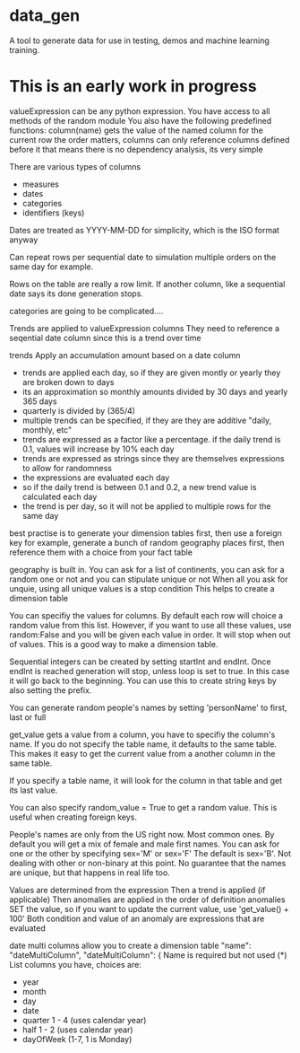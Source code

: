 # data_gen
A tool to generate data for use in testing, demos and machine learning training.

# This is an early work in progress

valueExpression can be any python expression.
You have access to all methods of the random module
You also have the following predefined functions:
    column(name) gets the value of the named column for the current row
    the order matters, columns can only reference columns defined before it
    that means there is no dependency analysis, its very simple


There are various types of columns
- measures
- dates
- categories
- identifiers (keys)

Dates are treated as YYYY-MM-DD for simplicity, which is the ISO format anyway

Can repeat rows per sequential date to simulation multiple orders on the same day for example.

Rows on the table are really a row limit.  If another column, like a sequential date says its done
generation stops.

categories are going to be complicated....

Trends are applied to valueExpression columns
They need to reference a seqential date column since this is a trend over time

trends
Apply an accumulation amount based on a date column
- trends are applied each day, so if they are given montly or yearly they are broken down to days
- its an approximation so monthly amounts divided by 30 days and yearly 365 days
- quarterly is divided by (365/4)
- multiple trends can be specified, if they are they are additive "daily, monthly, etc"
- trends are expressed as a factor like a percentage.  if the daily trend is 0.1, values will increase by 10% each day
- trends are expressed as strings since they are themselves expressions to allow for randomness
- the expressions are evaluated each day
- so if the daily trend is between 0.1 and 0.2, a new trend value is calculated each day
- the trend is per day, so it will not be applied to multiple rows for the same day

best practise is to generate your dimension tables first, then use a foreign key
for example, generate a bunch of random geography places first,
then reference them with a choice from your fact table

geography is built in.
You can ask for a list of continents, you can ask for a random one or not and you can stipulate unique or not
When all you ask for unquie, using all unique values is a stop condition
This helps to create a dimension table

You can specifiy the values for columns.  By default each row will choice a random value from this list.
However, if you want to use all these values, use random:False and you will be given each value in order.  It will stop when out of values.  This is a good way to make a dimension table.

Sequential integers can be created by setting startInt and endInt.  Once endInt is reached generation will stop, unless loop is set to true.  In this case it will go back to the beginning.
You can use this to create string keys by also setting the prefix.

You can generate random people's names by setting 'personName' to first, last or full

get_value gets a value from a column, you have to specifiy the column's name.  If you do not specify the table name, it defaults to the same table.  This makes it easy to get the current value from a another column in the same table.

If you specify a table name, it will look for the column in that table and get its last value.

You can also specify random_value = True to get a random value.  This is useful when creating foreign keys.

People's names are only from the US right now.  Most common ones.
By default you will get a mix of female and male first names.  You can ask for one or the other by specifying sex='M' or sex='F'  The default is sex='B'.  Not dealing with other or non-binary at this point.
No guarantee that the names are unique, but that happens in real life too.

Values are determined from the expression
Then a trend is applied (if applicable)
Then anomalies are applied in the order of definition
anomalies SET the value, so if you want to update the current value, use 'get_value() + 100'
Both condition and value of an anomaly are expressions that are evaluated

date multi columns allow you to create a dimension table
    "name": "dateMultiColumn",
    "dateMultiColumn": {
Name is required but not used (*)
List columns you have, choices are:
- year
- month
- day
- date
- quarter 1 - 4 (uses calendar year)
- half 1 - 2 (uses calendar year)
- dayOfWeek (1-7, 1 is Monday)
